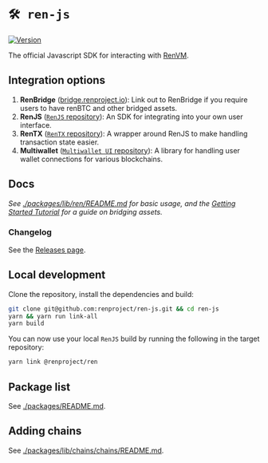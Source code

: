 # `🛠️ ren-js`

[![Version](https://img.shields.io/npm/v/@renproject/ren)](https://www.npmjs.com/package/@renproject/ren)

The official Javascript SDK for interacting with [RenVM](https://renproject.io).

## Integration options

1. **RenBridge** ([bridge.renproject.io](https://bridge.renproject.io)): Link out to RenBridge if you require users to have renBTC and other bridged assets.
2. **RenJS** ([`RenJS` repository](./packages/lib/ren)): An SDK for integrating into your own user interface.
3. **RenTX** ([`RenTX` repository](./packages/lib/ren-tx)): A wrapper around RenJS to make handling transaction state easier.
4. **Multiwallet** ([`Multiwallet UI` repository](./packages/ui/multiwallet-ui)): A library for handling user wallet connections for various blockchains.

## Docs

_See [./packages/lib/ren/README.md](./packages/lib/ren/README.md) for basic usage, and the [Getting Started Tutorial](https://docs.renproject.io/developers/tutorial/getting-started) for a guide on bridging assets._

### Changelog

See the [Releases page](https://github.com/renproject/ren-js/releases).

## Local development

Clone the repository, install the dependencies and build:

```sh
git clone git@github.com:renproject/ren-js.git && cd ren-js
yarn && yarn run link-all
yarn build
```

You can now use your local `RenJS` build by running the following in the target repository:

```sh
yarn link @renproject/ren
```

## Package list

See [./packages/README.md](./packages/README.md).

## Adding chains

See [./packages/lib/chains/chains/README.md](./packages/lib/chains/chains/README.md).
